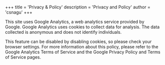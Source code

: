 +++
title = 'Privacy & Policy'
description = 'Privacy and Policy'
author = 'csnagu'
+++

This site uses Google Analytics, a web analytics service provided by Google. Google Analytics uses cookies to collect data for analysis. The data collected is anonymous and does not identify individuals.

This feature can be disabled by disabling cookies, so please check your browser settings. For more information about this policy, please refer to the Google Analytics Terms of Service and the Google Privacy Policy and Terms of Service pages.
